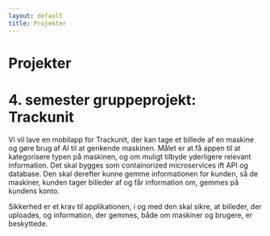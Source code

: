 ```yaml
---
layout: default
title: Projekter
---
```


# Projekter
# 4. semester gruppeprojekt: Trackunit
Vi vil lave en mobilapp for Trackunit, der kan tage et billede af en maskine og gøre brug af AI til at genkende maskinen. Målet er at få appen til at kategorisere typen på maskinen, og om muligt tilbyde yderligere relevant information.
Det skal bygges som containorized microservices ift API og database.
Den skal derefter kunne gemme informationen for kunden, så de maskiner, kunden tager billeder af og får information om, gemmes på kundens konto.

Sikkerhed er et krav til applikationen, i og med den skal sikre, at billeder, der uploades, og information, der gemmes, både om maskiner og brugere, er beskyttede.

